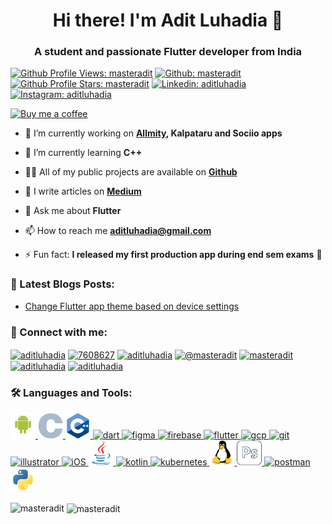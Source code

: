 <h1 align="center">Hi there! I'm Adit Luhadia 👋</h1>
<h3 align="center">A student and passionate Flutter developer from India</h3>

[![Github Profile Views: masteradit](https://komarev.com/ghpvc/?username=masteradit&label=Profile%20views&color=0e75b6&style=flat)](https://github.com/masteradit)
[![Github: masteradit](https://img.shields.io/github/followers/masteradit?label=Follow&style=social)](https://github.com/masteradit)
[![Github Profile Stars: masteradit](https://img.shields.io/github/stars/masteradit?style=social)](https://github.com/masteradit)
[![Linkedin: aditluhadia](https://img.shields.io/badge/-aditluhadia-blue?style=flat&logo=Linkedin&logoColor=white&link=https://www.linkedin.com/in/aditluhadia/)](https://www.linkedin.com/in/aditluhadia/)
[![Instagram: aditluhadia](https://img.shields.io/badge/-aditluhadia-purple?style=flat&logo=Instagram&logoColor=white&link=https://instagram.com/aditluhadia/)](https://instagram.com/aditluhadia/)
<!--[![Twitter: aditluhadia](https://img.shields.io/twitter/follow/aditluhadia?style=social)](https://twitter.com/aditluhadia)-->

[![Buy me a coffee](https://github.com/masteradit/masteradit/blob/master/images/bmc-button.png)](https://www.buymeacoffee.com/aditluhadia)

- 🔭 I’m currently working on **[Allmity](https://play.google.com/store/apps/details?id=com.allmityapp.allmityapp), Kalpataru and Sociio apps**

- 🌱 I’m currently learning **C++**

- 👨‍💻 All of my public projects are available on **[Github](https://github.com/masteradit)**

- 📝 I write articles on **[Medium](https://medium.com/@aditluhadia)**

- 💬 Ask me about **Flutter**

- 📫 How to reach me **aditluhadia@gmail.com**

- ⚡ Fun fact: **I released my first production app during end sem exams** 🙈

### 📕 Latest Blogs Posts:
<!-- BLOG-POST-LIST:START -->
- [Change Flutter app theme based on device settings](https://medium.com/@aditluhadia/change-flutter-app-theme-based-on-device-settings-139d0c32b4a8?source=rss-f91aa4c1135f------2)
<!-- BLOG-POST-LIST:END -->

<h3 align="left">🤝 Connect with me:</h3>
<p align="left">
<!-- <a href="https://twitter.com/aditluhadia" target="blank"><img align="center" src="https://cdn.jsdelivr.net/npm/simple-icons@3.0.1/icons/twitter.svg" alt="aditluhadia" height="30" width="40" /></a>   -->
<a href="https://linkedin.com/in/aditluhadia" target="blank"><img align="center" src="https://cdn.jsdelivr.net/npm/simple-icons@3.0.1/icons/linkedin.svg" alt="aditluhadia" height="30" width="40" /></a>
<a href="https://stackoverflow.com/users/7608627" target="blank"><img align="center" src="https://cdn.jsdelivr.net/npm/simple-icons@3.0.1/icons/stackoverflow.svg" alt="7608627" height="30" width="40" /></a>
<a href="https://instagram.com/aditluhadia" target="blank"><img align="center" src="https://cdn.jsdelivr.net/npm/simple-icons@3.0.1/icons/instagram.svg" alt="aditluhadia" height="30" width="40" /></a>
<a href="https://medium.com/@aditluhadia" target="blank"><img align="center" src="https://cdn.jsdelivr.net/npm/simple-icons@3.0.1/icons/medium.svg" alt="@masteradit" height="30" width="40" /></a>
<a href="https://www.codechef.com/users/masteradit" target="blank"><img align="center" src="https://cdn.jsdelivr.net/npm/simple-icons@3.1.0/icons/codechef.svg" alt="masteradit" height="30" width="40" /></a>
<a href="https://www.hackerrank.com/aditluhadia" target="blank"><img align="center" src="https://cdn.jsdelivr.net/npm/simple-icons@3.0.1/icons/hackerrank.svg" alt="aditluhadia" height="30" width="40" /></a>
<a href="https://codeforces.com/profile/aditluhadia" target="blank"><img align="center" src="https://cdn.jsdelivr.net/npm/simple-icons@3.0.1/icons/codeforces.svg" alt="aditluhadia" height="30" width="40" /></a>
</p>

<h3 align="left">🛠 Languages and Tools:</h3>
<p align="left"> <a href="https://developer.android.com" target="_blank"> <img src="https://raw.githubusercontent.com/devicons/devicon/master/icons/android/android-original-wordmark.svg" alt="android" width="40" height="40"/> </a> <a href="https://www.cprogramming.com/" target="_blank"> <img src="https://raw.githubusercontent.com/devicons/devicon/master/icons/c/c-original.svg" alt="c" width="40" height="40"/> </a> <a href="https://www.w3schools.com/cpp/" target="_blank"> <img src="https://raw.githubusercontent.com/devicons/devicon/master/icons/cplusplus/cplusplus-original.svg" alt="cplusplus" width="40" height="40"/> </a> <a href="https://dart.dev" target="_blank"> <img src="https://www.vectorlogo.zone/logos/dartlang/dartlang-icon.svg" alt="dart" width="40" height="40"/> </a> <a href="https://www.figma.com/" target="_blank"> <img src="https://www.vectorlogo.zone/logos/figma/figma-icon.svg" alt="figma" width="40" height="40"/> </a> <a href="https://firebase.google.com/" target="_blank"> <img src="https://www.vectorlogo.zone/logos/firebase/firebase-icon.svg" alt="firebase" width="40" height="40"/> </a> <a href="https://flutter.dev" target="_blank"> <img src="https://www.vectorlogo.zone/logos/flutterio/flutterio-icon.svg" alt="flutter" width="40" height="40"/> </a> <a href="https://cloud.google.com" target="_blank"> <img src="https://www.vectorlogo.zone/logos/google_cloud/google_cloud-icon.svg" alt="gcp" width="40" height="40"/> </a> <a href="https://git-scm.com/" target="_blank"> <img src="https://www.vectorlogo.zone/logos/git-scm/git-scm-icon.svg" alt="git" width="40" height="40"/> </a> <a href="https://www.adobe.com/in/products/illustrator.html" target="_blank"> <img src="https://www.vectorlogo.zone/logos/adobe_illustrator/adobe_illustrator-icon.svg" alt="illustrator" width="40" height="40"/> </a> <a href="https://developer.apple.com/" target="_blank"> <img src="https://www.vectorlogo.zone/logos/apple/apple-icon.svg" alt="iOS" width="40" height="40"/> </a> <a href="https://www.java.com" target="_blank"> <img src="https://raw.githubusercontent.com/devicons/devicon/master/icons/java/java-original.svg" alt="java" width="40" height="40"/> </a> <a href="https://kotlinlang.org" target="_blank"> <img src="https://www.vectorlogo.zone/logos/kotlinlang/kotlinlang-icon.svg" alt="kotlin" width="40" height="40"/> </a> <a href="https://kubernetes.io" target="_blank"> <img src="https://www.vectorlogo.zone/logos/kubernetes/kubernetes-icon.svg" alt="kubernetes" width="40" height="40"/> </a> <a href="https://www.linux.org/" target="_blank"> <img src="https://raw.githubusercontent.com/devicons/devicon/master/icons/linux/linux-original.svg" alt="linux" width="40" height="40"/> </a> <a href="https://www.photoshop.com/en" target="_blank"> <img src="https://raw.githubusercontent.com/devicons/devicon/master/icons/photoshop/photoshop-line.svg" alt="photoshop" width="40" height="40"/> </a> <a href="https://postman.com" target="_blank"> <img src="https://www.vectorlogo.zone/logos/getpostman/getpostman-icon.svg" alt="postman" width="40" height="40"/> </a> <a href="https://www.python.org" target="_blank"> <img src="https://raw.githubusercontent.com/devicons/devicon/master/icons/python/python-original.svg" alt="python" width="40" height="40"/> </a> </p>

<p><img align="left" src="https://github-readme-stats.vercel.app/api/top-langs?username=masteradit&show_icons=true&locale=en&layout=compact" alt="masteradit" /></p>

<p>&nbsp;<img align="center" src="https://github-readme-stats.vercel.app/api?username=masteradit&show_icons=true&locale=en&count_private=true" alt="masteradit" /></p>
